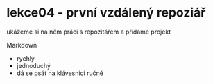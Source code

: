 # lekce04 - první vzdálený repoziář

ukážeme si na něm práci s repozitářem a přidáme projekt


Markdown
- rychlý
- jednoduchý
- dá se psát na klávesnici ručně
